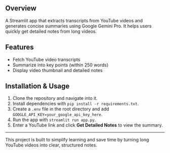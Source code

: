 ## Overview
A Streamlit app that extracts transcripts from YouTube videos and generates concise summaries using Google Gemini Pro. It helps users quickly get detailed notes from long videos.

## Features
- Fetch YouTube video transcripts  
- Summarize into key points (within 250 words)  
- Display video thumbnail and detailed notes  

## Installation & Usage
1. Clone the repository and navigate into it.  
2. Install dependencies with `pip install -r requirements.txt`.  
3. Create a `.env` file in the root directory and add `GOOGLE_API_KEY=your_google_api_key_here`.  
4. Run the app with `streamlit run app.py`.  
5. Enter a YouTube link and click **Get Detailed Notes** to view the summary.  

---
This project is built to simplify learning and save time by turning long YouTube videos into clear, structured notes.

